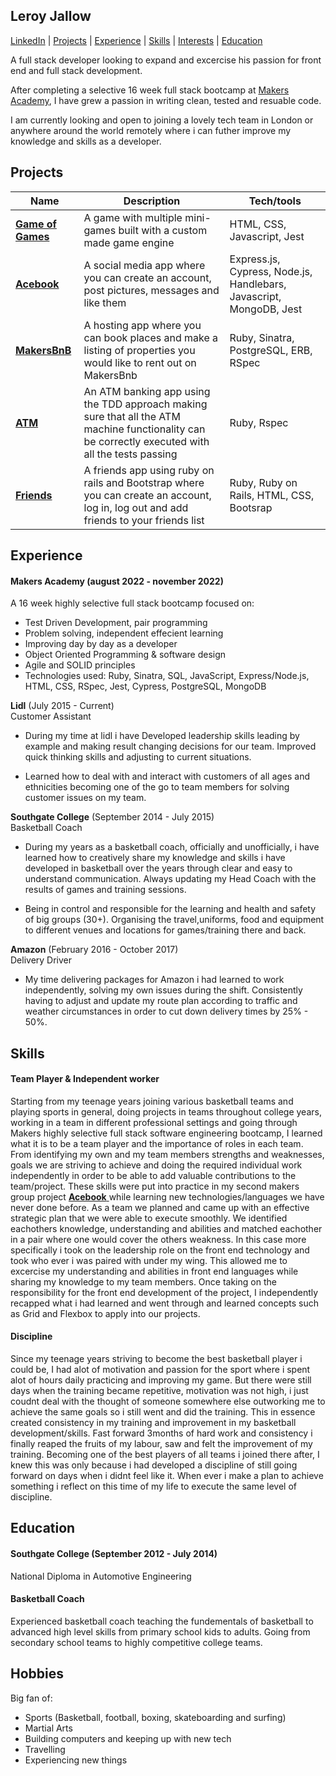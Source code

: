 ## Leroy Jallow

[LinkedIn](https://www.linkedin.com/in/leroy-jallow-06546a215/) | [Projects](#projects) | [Experience](#experience) | [Skills](#skills) | [Interests](#interests) | [Education](#education)

A full stack developer looking to expand and excercise his passion for front end and full stack development.

After completing a selective 16 week full stack bootcamp at [Makers Academy](https://github.com/makersacademy), I have grew a passion in writing clean, tested and resuable code.

I am currently looking and open to joining a lovely tech team in London or anywhere around the world remotely where i can futher improve my knowledge and skills as a developer.


## Projects

| Name                         | Description       | Tech/tools        |
| ---------------------------- | ----------------- | ----------------- |
| [**Game of Games**](https://github.com/LeroyHJ/game-of-games) | A game with multiple mini-games built with a custom made game engine | HTML, CSS, Javascript, Jest |
| [ **Acebook** ](https://github.com/LeroyHJ/acebook) | A social media app where you can create an account, post pictures, messages and like them | Express.js, Cypress, Node.js, Handlebars, Javascript, MongoDB, Jest|
| [ **MakersBnB** ](https://github.com/iniffur/makersbnb-ruby-seed) | A hosting app where you can book places and make a listing of properties you would like to rent out on MakersBnb| Ruby, Sinatra, PostgreSQL, ERB, RSpec |  
| [ **ATM** ](https://github.com/LeroyHJ/banking-app) | An ATM banking app using the TDD approach making sure that all the ATM machine functionality can be correctly executed with all the tests passing| Ruby, Rspec |
| [ **Friends** ](https://github.com/LeroyHJ/friends) | A friends app using ruby on rails and Bootstrap where you can create an account, log in, log out and add friends to your friends list| Ruby, Ruby on Rails, HTML, CSS, Bootsrap |


## Experience

#### Makers Academy (august 2022 - november 2022)

A 16 week highly selective full stack bootcamp focused on:

- Test Driven Development, pair programming
- Problem solving, independent effecient learning
- Improving day by day as a developer
- Object Oriented Programming & software design
- Agile and SOLID principles
- Technologies used: Ruby, Sinatra, SQL, JavaScript, Express/Node.js, HTML, CSS, RSpec, Jest, Cypress, PostgreSQL, MongoDB

**Lidl** (July 2015 - Current)  
Customer Assistant

- During my time at lidl i have Developed leadership skills leading by example and making result changing decisions for our team. Improved quick thinking skills and adjusting to current situations.

- Learned how to deal with and interact with customers of all ages and ethnicities becoming one of the go to team members for solving customer issues on my team.

**Southgate College** (September 2014 - July 2015)  
Basketball Coach

- During my years as a basketball coach, officially and unofficially, i have learned how to creatively share my knowledge and skills i have developed in basketball over the years through clear and easy to understand communication. Always updating my Head Coach with the results of games and training sessions.

- Being in control and responsible for the learning and health and safety of big groups (30+). Organising the travel,uniforms, food and equipment to different venues and locations for games/training there and back. 

**Amazon** (February 2016 - October 2017)  
Delivery Driver

- My time delivering packages for Amazon i had learned to work independently, solving my own issues during the shift. Consistently having to adjust and update my route plan according to traffic and weather circumstances in order to cut down delivery times by 25% - 50%.


## Skills

#### Team Player & Independent worker

Starting from my teenage years joining various basketball teams and playing sports in general, doing projects in teams throughout college years, working in a team in different professional settings and going through Makers highly selective full stack software engineering bootcamp, I learned what it is to be a team player and the importance of roles in each team. From identifying my own and my team members strengths and weaknesses, goals we are striving to achieve and doing the required individual work independently in order to be able to add valuable contributions to the team/project. These skills were put into practice in my second makers group project [ **Acebook** ](https://github.com/LeroyHJ/acebook) while learning new technologies/languages we have never done before. As a team we planned and came up with an effective strategic plan that we were able to execute smoothly. We identified eachothers knowledge, understanding and abilities and matched eachother in a pair where one would cover the others weakness. In this case more specifically i took on the leadership role on the front end technology and took who ever i was paired with under my wing. This allowed me to excercise my understanding and abilities in front end languages while sharing my knowledge to my team members. Once taking on the responsibility for the front end development of the project, I independently recapped what i had learned and went through and learned concepts such as Grid and Flexbox to apply into our projects.

#### Discipline

Since my teenage years striving to become the best basketball player i could be, I had alot of motivation and passion for the sport where i spent alot of hours daily practicing and improving my game. But there were still days when the training became repetitive, motivation was not high, i just coudnt deal with the thought of someone somewhere else outworking me to achieve the same goals so i still went and did the training. This in essence created consistency in my training and improvement in my basketball development/skills. Fast forward 3months of hard work and consistency i finally reaped the fruits of my labour, saw and felt the improvement of my training. Becoming one of the best players of all teams i joined there after, I knew this was only because i had developed a discipline of still going forward on days when i didnt feel like it. When ever i make a plan to achieve something i reflect on this time of my life to execute the same level of discipline.


## Education

#### Southgate College (September 2012 - July 2014)

National Diploma in Automotive Engineering

#### Basketball Coach

Experienced basketball coach teaching the fundementals of basketball to advanced high level skills from primary school kids to adults. Going from secondary school teams to highly competitive college teams.


## Hobbies

Big fan of:

- Sports (Basketball, football, boxing, skateboarding and surfing)
- Martial Arts
- Building computers and keeping up with new tech
- Travelling
- Experiencing new things
